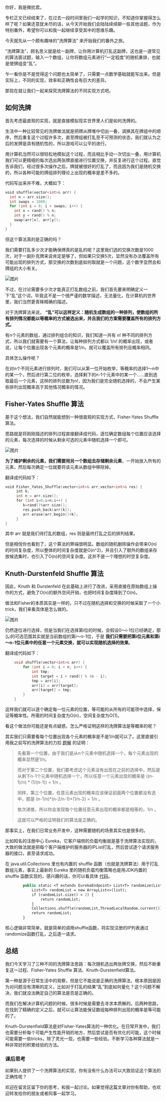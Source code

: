 你好，我是微扰君。

专栏正文已经结束了，在过去一段时间里我们一起学的知识，不知道你掌握得怎么样了呢？如果还意犹未尽的话，从今天开始我们会陆陆续续聊一些其他话题，作为特别番外，希望你可以和我一起继续享受其中的思维乐趣。

今天就先从一个颇有趣味的“洗牌算法” 来开始我们的番外之旅。

“洗牌算法”，顾名思义就是给一副牌，让你用计算机打乱这副牌，这也是一道常见的算法面试题，输入一个数组，让你将数组元素进行“一定程度”的随机重排，也就是使牌组变“乱”。

乍一看你是不是觉得这个问题也太简单了，只需要一点数学基础就能写出来。但是实际上，不同的实现，效率和正确性会有巨大的差异。

那现在就让我们一起来探究洗牌算法的不同实现方式吧。

## 如何洗牌

首先考虑最直观的实现，就是直接模拟现实世界里人们是如何洗牌的。

生活中一种比较常见的洗牌做法就是把牌从牌堆中切出一叠，调换其在牌组中的顺序，然后重复这个过程许多次，直至牌组被打乱至不可预测的状态，我们就认为之后的发牌是具有随机性的，所以游戏可以公平的进行。

用计算机当然可以很轻松地模拟这个过程，而且相比手动一次切出一叠，用计算机我们可以更精细的每次选出两张牌直接进行位置交换，并反复进行这个过程。直觉告诉我们，经过很多次操作之后，牌就被很好的打乱了，而且因为我们是随机交换的，所以各种可能的牌组排列理论上出现的概率是差不多的。

代码写出来并不难，大概如下：

```go
void shuffle(vector<int>& arr) {
  int n = arr.size();
  int swaps = 1000;
  for (int i = 0; i < swaps; i++) {
    int x = rand() % n;
    int y = rand() % n;
    swap(arr[x], arr[y]);
  }
}

```

但这个算法真的是正确的吗？

我们需要打乱多少次才能确保牌真的是乱的呢？这里我们选的交换次数是1000次，对于一副扑克牌来说肯定是够了，但如果只交换5次，显然没有办法覆盖所有可能出现的排列方式，那交换的次数到底如何取就是一个问题，这个数字显然会和牌组的大小有关。

![图片](https://static001.geekbang.org/resource/image/94/82/94754956ef8160c07881ddedb89f8582.jpg?wh=1920x1118)

不过，在讨论需要多少次才能真正打乱数组之前，我们首先要来明确定义一下“乱”这个词，毕竟这不是一个很严谨的数学描述，无法量化，在计算机的世界里，我们当然更青睐精确的描述。

对于洗牌算法来说， **“乱”可以这样定义：随机生成数组的一种排列，使数组的所有排列情况都能以等概率的方式被选出来，并且我们的方案需要覆盖所有的排列方式。**

有n个元素的数组，通过排列组合的知识，我们知道一共有 n! 种不同的排列方式，所以我们就需要有一个算法，让每种排列方式都以 1/n! 的概率出现，或者说，让每个位置出现各个元素的概率是1/n，就可以覆盖所有排列且概率相同。

具体怎么操作呢？

在对n个不同元素进行排列时，我们可以从第一位开始枚举，等概率的选择1～n中的某一个，然后进行第二位的枚举，选择剩下的n-1个元素中的某一个……直到选取最后一个元素，这样的排列总数为n!，因为我们是完全随机选择的，不会产生某些排列出现概率高于其他情况概率的情况。

## Fisher-Yates Shuffle 算法

基于这个想法，我们自然就能想到一种很直观的实现方式，Fisher-Yates Shuffle 算法。

思路就是将刚刚描述的排列过程直接翻译成代码，逐位确定数组每个位置应该选择的元素，每次选择的时候从剩余可选的元素中随机选择一个即可。

![图片](https://static001.geekbang.org/resource/image/34/50/349858e1509c7acb5559453c07d77c50.jpg?wh=1920x1118)

**为了维护剩余的元素，我们需要用另一个数组去存储剩余元素**，一开始放入所有的元素，然后每次确定一位就要将该元素从数组中移除掉。

翻译成代码如下：

```go
void Fisher_Yates_Shuffle(vector<int>& arr,vector<int>& res) {
     int k;
     int n = arr.size();
     for (int i=0;i<n;i++) {
     	k=rand()%arr.size();
     	res.push_back(arr[k]);
     	arr.erase(arr.begin()+k);
     }
}

```

其中 arr 就是我们待打乱的数组，res 则是最终打乱之后的排列结果。

但是相信你也看到了，这个算法的弊端很明显。数组的随机删除操作会带来O(n)的时间复杂度，所以整体的时间复杂度就是O(n^2)，并且引入了额外的数组来存放候选集时，也引入了O(n)的空间复杂度。这并不是一个理想的时空复杂度。

## Knuth-Durstenfeld Shuffle 算法

因此，Knuth 和 Durstenfeld 在此基础上进行了改进，采用直接在原始数组上操作的方式，避免了O(n)的额外空间开销，也把时间复杂度降到了O(n)。

做法和Fisher的本质其实是一样的，只不过在随机选择和交换的时候采取了一个小trick，我们来看具体是怎么做的。

![图片](https://static001.geekbang.org/resource/image/f8/08/f8ebyy64f785844ba5069fe4c1036408.jpg?wh=1920x1118)

仍然逐位进行选择，但是当我们在选择第i位的时候，会假设0～i-1位已经确定，那么i的可选范围其实就是当前数组的第i～n-1位，于是 **我们只需要把第i位元素和第i～n-1位元素中的任意一个元素交换，就可以实现随机选择的效果**。

翻译成代码如下：

```c++
    void shuffle(vector<int>& arr) {
        for (int i = 0; i < n; i++) {
            int tmp;
            int target = i + rand() % (n - i);
            tmp = arr[i];
            arr[i] = arr[target];
            arr[target] = tmp;
        }
    }

```

这样我们就可以逐个确定每一位元素的位置，等可能的从所有的可能项中选择，保证等概率性。所需的时间复杂度为O(n)，空间复杂度为O(1)。

看这个做法你可能还是有点疑惑，怎么严格证明这样的洗牌算法是等概率的呢？

其实我们只需要看每个位置出现各个元素的概率是不是1/n就可以了。这里直接引用我之前写的洗牌算法的力扣 [题解](https://leetcode-cn.com/problems/shuffle-an-array/solution/wei-rao-li-lun-jing-dian-xi-pai-suan-fa-11ona) 的证明：

> 先看第一个位置，由于我们是从n个元素中随机选择一个，每个元素出现的概率显然是1/n。
>
> 而对于第二个位置，我们要考虑这个元素没有出现在之前的选择中，然后是从剩下n-1个元素中随机选择一个，所以任意一个元素出现的概率是 ((n-1)/n) \* (1/(n-1)) = 1/n 。
>
> 同样，第三个位置，任意元素出现的概率应该保证前面两个位置都没有选中，那是 (n-1/n)\*(n-2/n-1)\*(1/n-2) = 1/n 。
>
> 依次递推，所以你会发现每个位置任意元素出现的概率都是相等的，1/n 。
>
> 这就可以严格的证明我们的算法是正确的。

那事实上，在我们日常业务开发中，这种需要随机的场景其实也是很多的。

比如知名的注册中心 Eureka，它客户端侧的负载均衡就是基于洗牌算法实现的，大致的做法就是把每个客户端维护的服务器的IPList打乱，然后尝试逐个请求服务器的接口，直至请求成功。

在 java.util.Collections 里也有内置的 shuffle 函数（也就是洗牌算法）用于打乱数组元素，事实上最新的 Eureka 里的随机负载均衡策略也是用JDK内置的 shuffle 函数实现的，感兴趣的话，你可以看具体 [代码](https://sourcegraph.com/github.com/Netflix/eureka@ed0da19ca1c049c87e3dbf75b6015c1861d5c2d0/-/blob/eureka-client/src/main/java/com/netflix/discovery/shared/resolver/ResolverUtils.java?L82)。

```protobuf
        public static <T extends EurekaEndpoint> List<T> randomize(List<T> list) {
	        List<T> randomList = new ArrayList<>(list);
	        if (randomList.size() < 2) {
	            return randomList;
	        }
	        Collections.shuffle(randomList,ThreadLocalRandom.current());
	        return randomList;
	    }

```

核心逻辑非常简单，就是简单的调用shuffle函数，将实现注册的IP列表通过randomize函数打乱，之后逐一请求。

## 总结

我们今天学习了三种不同的洗牌算法思路：每次随机选出两张牌交换，然后不断重复这一过程、Fisher-Yates Shuffle 算法、Knuth-Durstenfield算法。

第一种是源于日常生活中的观察，但是它不能说是正确的洗牌算法，根本原因是因为对问题没有清晰的定义，比如对于打乱的结果“乱”到底如何量化？这个问题不解决，我们就没法确定自己的算法是否是正确的。

而我们在解决计算机问题的时候，很多时候是需要去寻求本质解的。后两种思路，在找到了精确的定义之后，就可以让算法能保证数组每种排列出现的概率是等可能的了。

Knuth-Durstenfield算法是对Fisher-Yates算法的一种优化。在日常开发中，我们也需要分析每个可能产生性能开销的地方，然后尝试是否有优化的可能，这个时候可能需要一些tricks，除了灵光一现，也需要一些经验。不断学习各种算法就是一种非常好的积累经验的方法。

### 课后思考

如果别人提供了一个洗牌算法的实现，你有没有什么办法可以大致验证这个算法的正确性呢？

欢迎在留言区留下你的思考，和我一起讨论。如果觉得这篇文章对你有帮助，也欢迎转发给你的朋友或者同事一起学习。